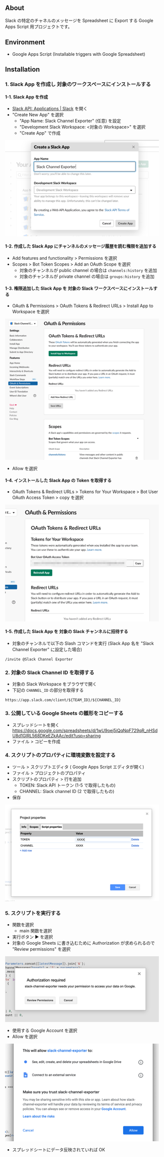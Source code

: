 ## About

Slack の特定のチャネルのメッセージを Spreadsheet に Export する Google Apps Script 用プロジェクトです。

## Environment

- Google Apps Script (Installable triggers with Google Spreadsheet)

## Installation

### 1. Slack App を作成し 対象のワークスペースにインストールする

#### 1-1. Slack App を作成

- [Slack API: Applications | Slack](https://api.slack.com/apps) を開く
- "Create New App" を選択
  - "App Name: Slack Channel Exporter" (任意) を設定
  - "Development Slack Workspace: <対象の Workspace>" を選択
  - "Create App" で作成

![Create a Slack App](docs/images/create_slack_app.png)

#### 1-2. 作成した Slack App にチャンネルのメッセージ履歴を読む権限を追加する

- Add features and functionality > Permissions を選択
- Scopes > Bot Token Scopes > Add an OAuth Scope を選択
  - 対象のチャンネルが public channel の場合は `channels:history` を追加
  - 対象のチャンネルが private channel の場合は `groups:history` を追加

#### 1-3. 権限追加した Slack App を 対象の Slack ワークスペースにインストールする

- OAuth & Permissions > OAuth Tokens & Redirect URLs > Install App to Workspace を選択

![Install Slack App](docs/images/install_slack_app.png)

- Allow を選択

#### 1-4. インストールした Slack App の Token を取得する

- OAuth Tokens & Redirect URLs > Tokens for Your Workspace > Bot User OAuth Access Token > copy を選択

![Copy a Slack Token](docs/images/copy_slack_token.png)

#### 1-5. 作成した Slack App を 対象の Slack チャンネルに招待する

- 対象のチャンネルで以下の Slash コマンドを実行 (Slack App 名を "Slack Channel Exporter" に設定した場合)

```text
/invite @Slack Channel Exporter
```

### 2. 対象の Slack Channel ID を取得する

- 対象の Slack Workspace をブラウザで開く
- 下記の `CHANNEL_ID` の部分を取得する

```text
https://app.slack.com/client/${TEAM_ID}/${CHANNEL_ID}
```

### 3. 公開している Google Sheets の雛形をコピーする

- スプレッドシートを開く https://docs.google.com/spreadsheets/d/1wU9oej5iQqNpF729qR_nHSdU8d1GIRL568DKeEZkAAc/edit?usp=sharing
- ファイル > コピーを作成

### 4. スクリプトのプロパティに環境変数を設定する

- ツール > スクリプトエディタ ( Google Apps Script エディタが開く) 
- ファイル > プロジェクトのプロパティ
- スクリプトのプロパティ > 行を追加
  - TOKEN: Slack API トークン (1-5 で取得したもの)
  - CHANNEL: Slack channel ID (2 で取得したもの)
- 保存 

![Set Environment Variables](docs/images/set_environment_variables.png)

### 5. スクリプトを実行する

- 関数を選択
  - main 関数を選択
- 実行ボタン ▶ を選択
- 対象の Google Sheets に書き込むために Authorization が求められるので "Review permissions" を選択

![Authorization Required](docs/images/authorization_required.png)

- 使用する Google Account を選択
- Allow を選択

![Review Permissions](docs/images/review_permissions.png)

- スプレッドシートにデータ反映されていれば OK
